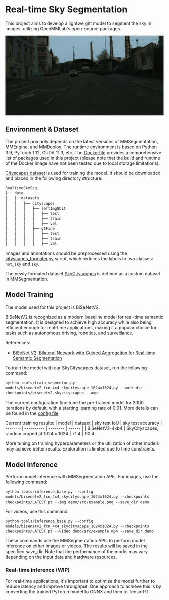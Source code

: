 # Real-time Sky Segmentation

This project aims to develop a lightweight model to segment the sky in images, utilizing OpenMMLab's open-source packages.  

![result image](demo/result.jpg)

## Environment & Dataset

The project primarily depends on the latest versions of MMSegmentation, MMEngine, and MMDeploy. The runtime environment is based on Python 3.9, PyTorch 1.12, CUDA 11.3, etc. The [Dockerfile](docker/Dockerfile) provides a comprehensive list of packages used in this project (please note that the build and runtime of the Docker image have not been tested due to local storage limitations).

[Cityscapes dataset](https://www.cityscapes-dataset.com/) is used for training the model. It should be downloaded and placed in the following directory structure:

```
RealtimeSkySeg
├── data
│   ├──datasets
│   │   ├── cityscapes
│   │   │   ├── leftImg8bit
│   │   │   │   ├── test
│   │   │   │   ├── train
│   │   │   │   ├── val
│   │   │   ├── gtFine
│   │   │   │   ├── test
│   │   │   │   ├── train
│   │   │   │   ├── val
```
Images and annotations should be preprocessed using the [cityscapes_formater.py](tools/cityscape_formater.py) script, which reduces the labels to two classes: `not_sky` and `sky`.

The newly formated dataset [SkyCityscapes](data/configs/SkyCityscapesDataset.py) is defined as a custom dataset in MMSegmentation.

## Model Training

The model used for this project is BiSeNetV2.

BiSeNetV2 is recognized as a modern baseline model for real-time semantic segmentation. It is designed to achieve high accuracy while also being efficient enough for real-time applications, making it a popular choice for tasks such as autonomous driving, robotics, and surveillance.

References:
- [BiSeNet V2: Bilateral Network with Guided Aggregation for Real-time Semantic Segmentation](https://arxiv.org/abs/2004.02147)

To train the model with our SkyCityscapes dataset, run the following command:
```
python tools/train_segmentor.py models/bisenetv2_fcn_4x4_skycityscape_1024x1024.py --work-dir checkpoints/bisenetv2_skycityscapes --amp
```
The current configuration fine tune the pre-trained model for 2000 iterations by default, with a starting learning rate of 0.01. More details can be found in the [config file](models/bisenetv2_fcn_4x4_skycityscape_1024x1024.py).

Current training results:
| model   |  dataset   | sky test IoU  | sky test accuracy
| --------| ---------- | -------- | ------ |
| BiSeNetV2-4xb4    | SkyCityscapes, random croped at 1024 x 1024    | 71.4 | 90.4

More tuning on training hyperparameters or the utilization of other models may achieve better results. Exploration is limited due to time constraints.

## Model Inference
Perform model inference with MMSegmentation APIs. For images, use the following command:
```
python tools/inference_base.py --config models/bisenetv2_fcn_4x4_skycityscape_1024x1024.py --checkpoints checkpoints/LATEST.pt --img demo/src/example.png --save_dir demo 
```
For videos, use this command:
```
python tools/inference_base.py --config models/bisenetv2_fcn_4x4_skycityscape_1024x1024.py --checkpoints checkpoints/LATEST.pt --video demo/src/example.mp4 --save_dir demo 
```
These commands use the MMSegmentation APIs to perform model inference on either images or videos. The results will be saved in the specified save_dir. Note that the performance of the model may vary depending on the input data and hardware resources. 

### Real-time inference (WIP)
For real-time applications, it's important to optimize the model further to reduce latency and improve throughput. One approach to achieve this is by converting the trained PyTorch model to ONNX and then to TensorRT.
